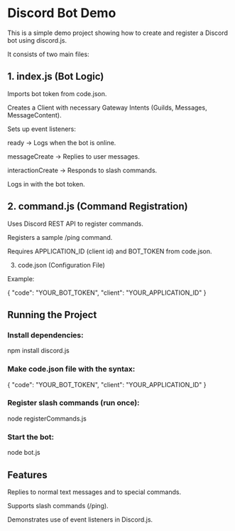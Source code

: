 # Discord Bot Demo

This is a simple demo project showing how to create and register a Discord bot using discord.js.

It consists of two main files:

## 1. index.js (Bot Logic)

Imports bot token from code.json.

Creates a Client with necessary Gateway Intents (Guilds, Messages, MessageContent).

Sets up event listeners:

ready → Logs when the bot is online.

messageCreate → Replies to user messages.

interactionCreate → Responds to slash commands.

Logs in with the bot token.

## 2. command.js (Command Registration)

Uses Discord REST API to register commands.

Registers a sample /ping command.

Requires APPLICATION_ID (client id) and BOT_TOKEN from code.json.

3. code.json (Configuration File)

Example:

{
  "code": "YOUR_BOT_TOKEN",
  "client": "YOUR_APPLICATION_ID"
}

## Running the Project

### Install dependencies:

npm install discord.js

### Make code.json file with the syntax:
{
  "code": "YOUR_BOT_TOKEN",
  "client": "YOUR_APPLICATION_ID"
}


### Register slash commands (run once):

node registerCommands.js


### Start the bot:

node bot.js

## Features

Replies to normal text messages and to special commands.

Supports slash commands (/ping).

Demonstrates use of event listeners in Discord.js.
